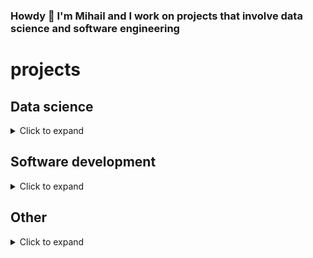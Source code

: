 ### Howdy 🤠 I'm Mihail and I work on projects that involve data science and software engineering

# projects

## Data science

<details>
    <summary>Click to expand</summary>

- A collection of research pieces on crypto investing - [GitHub](https://github.com/mihailthebuilder/crypto-research)
- Finding a good NLP model for scoring the positivity of news headlines - [GitHub](https://github.com/mihailthebuilder/news-positivity-research)
- Web app that analyses the positivity of a news site - [GitHub](https://github.com/mihailthebuilder/bright-news-backend)

</details>

## Software development

<details>
    <summary>Click to expand</summary>  

- Browser extension that filters out liked and promoted posts from your LinkedIn feed - [GitHub](https://github.com/mihailthebuilder/simplyfeed)
- My portfolio site for software development - [GitHub](https://github.com/mihailthebuilder/personal-site)
- Multi-level memory game where you have to avoid picking the same GIF - [GitHub](https://github.com/mihailthebuilder/what-gifs)
- Front-end for an online job application form - [GitHub](https://github.com/mihailthebuilder/top-cv-app/tree/hooks-rewrite)
- Simple web app that displays the current weather in a city - [GitHub](https://github.com/mihailthebuilder/weather-app)
- News site on Asian tech startups - [GitHub](https://github.com/mihailthebuilder/tech-asia)
- Landing page for marketplace of dental practices - [GitHub](https://github.com/mihailthebuilder/findadentistv1)
- Ecommerce landing page - [GitHub](https://github.com/mihailthebuilder/original-trombones-v2)

</details>

## Other

<details>
    <summary>Click to expand</summary>
    - test
    - one
</details>
